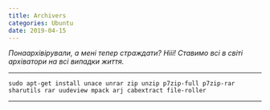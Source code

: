 ```yaml
---
title: Archivers
categories: Ubuntu
date: 2019-04-15
---
```


_Понаархівірували, а мені тепер страждати? Нііі!
Ставимо всі в світі архіватори на всі випадки життя._

-----

`sudo apt-get install unace unrar zip unzip p7zip-full p7zip-rar sharutils rar uudeview mpack arj cabextract file-roller`

-----

